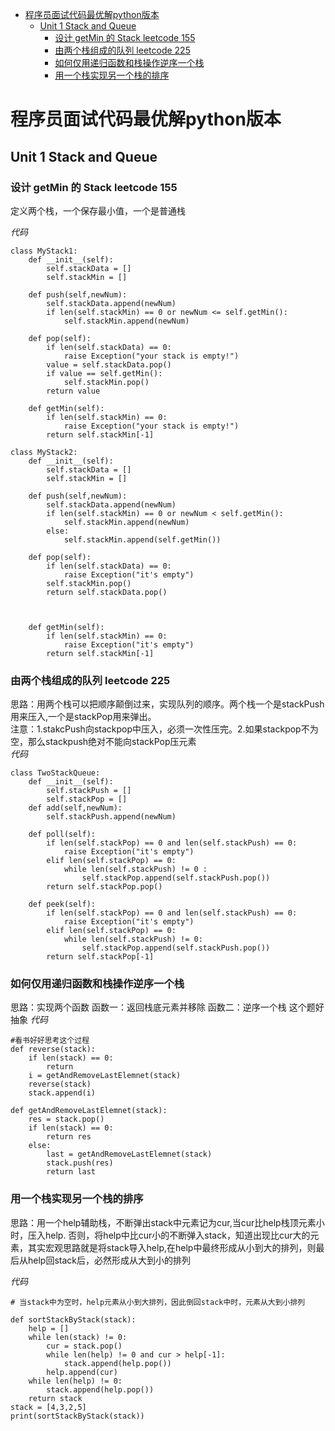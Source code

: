 <!-- TOC -->

- [程序员面试代码最优解python版本](#程序员面试代码最优解python版本)
    - [Unit 1 Stack and Queue](#unit-1-stack-and-queue)
        - [设计 getMin 的 Stack leetcode 155](#设计-getmin-的-stack-leetcode-155)
        - [由两个栈组成的队列 leetcode 225](#由两个栈组成的队列-leetcode-225)
        - [如何仅用递归函数和栈操作逆序一个栈](#如何仅用递归函数和栈操作逆序一个栈)
        - [用一个栈实现另一个栈的排序](#用一个栈实现另一个栈的排序)

<!-- /TOC -->
# 程序员面试代码最优解python版本

## Unit 1 Stack and Queue

### 设计 getMin 的 Stack leetcode 155

定义两个栈，一个保存最小值，一个是普通栈</br>

*代码*
````
class MyStack1:
    def __init__(self):
        self.stackData = []
        self.stackMin = []
    
    def push(self,newNum):
        self.stackData.append(newNum)
        if len(self.stackMin) == 0 or newNum <= self.getMin():
            self.stackMin.append(newNum)
    
    def pop(self):
        if len(self.stackData) == 0:
            raise Exception("your stack is empty!")
        value = self.stackData.pop()
        if value == self.getMin():
            self.stackMin.pop()
        return value
    
    def getMin(self):
        if len(self.stackMin) == 0:
            raise Exception("your stack is empty!")
        return self.stackMin[-1]

class MyStack2:
    def __init__(self):
        self.stackData = []
        self.stackMin = []
    
    def push(self,newNum):
        self.stackData.append(newNum)
        if len(self.stackMin) == 0 or newNum < self.getMin():
            self.stackMin.append(newNum)
        else:
            self.stackMin.append(self.getMin())
    
    def pop(self):
        if len(self.stackData) == 0:
            raise Exception("it's empty")
        self.stackMin.pop()
        return self.stackData.pop()

        
        
    def getMin(self):
        if len(self.stackMin) == 0:
            raise Exception("it's empty")
        return self.stackMin[-1]

````

### 由两个栈组成的队列 leetcode 225

思路：用两个栈可以把顺序颠倒过来，实现队列的顺序。两个栈一个是stackPush用来压入,一个是stackPop用来弹出。</br>
注意：1.stakcPush向stackpop中压入，必须一次性压完。2.如果stackpop不为空，那么stackpush绝对不能向stackPop压元素</br>
*代码*
````
class TwoStackQueue:
    def __init__(self):
        self.stackPush = []
        self.stackPop = []
    def add(self,newNum):
        self.stackPush.append(newNum)
    
    def poll(self):
        if len(self.stackPop) == 0 and len(self.stackPush) == 0:
            raise Exception("it's empty")
        elif len(self.stackPop) == 0:
            while len(self.stackPush) != 0 :
                self.stackPop.append(self.stackPush.pop())
        return self.stackPop.pop()
    
    def peek(self):
        if len(self.stackPop) == 0 and len(self.stackPush) == 0:
            raise Exception("it's empty")
        elif len(self.stackPop) == 0:
            while len(self.stackPush) != 0:
                self.stackPop.append(self.stackPush.pop())
        return self.stackPop[-1]

````
### 如何仅用递归函数和栈操作逆序一个栈
思路：实现两个函数 函数一：返回栈底元素并移除 函数二：逆序一个栈   这个题好抽象
*代码*
````
#看书好好思考这个过程
def reverse(stack):
    if len(stack) == 0:
        return 
    i = getAndRemoveLastElemnet(stack)
    reverse(stack)
    stack.append(i)

def getAndRemoveLastElemnet(stack):
    res = stack.pop()
    if len(stack) == 0:
        return res
    else:
        last = getAndRemoveLastElemnet(stack)
        stack.push(res)
        return last 
````

### 用一个栈实现另一个栈的排序

思路：用一个help辅助栈，不断弹出stack中元素记为cur,当cur比help栈顶元素小时，压入help. 否则，将help中比cur小的不断弹入stack，知道出现比cur大的元素，其实宏观思路就是将stack导入help,在help中最终形成从小到大的排列，则最后从help回stack后，必然形成从大到小的排列</br>

*代码*
````
# 当stack中为空时，help元素从小到大排列，因此倒回stack中时，元素从大到小排列

def sortStackByStack(stack):
    help = []
    while len(stack) != 0:
        cur = stack.pop()
        while len(help) != 0 and cur > help[-1]:
            stack.append(help.pop())
        help.append(cur)
    while len(help) != 0:
        stack.append(help.pop())
    return stack
stack = [4,3,2,5]
print(sortStackByStack(stack))
````





